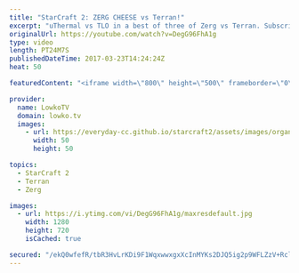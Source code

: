 ```yaml
---
title: "StarCraft 2: ZERG CHEESE vs Terran!"
excerpt: "uThermal vs TLO in a best of three of Zerg vs Terran. Subscribe for more videos: http://lowko.tv/youtube Psionic Storm value: https://goo.gl/KOhZfy  An epic series of professional StarCraft 2. In the first game, TLO decides to focus on an aggressive opener with a macro follow-up. Game number two is the"
originalUrl: https://youtube.com/watch?v=DegG96FhA1g
type: video
length: PT24M7S
publishedDateTime: 2017-03-23T14:24:24Z
heat: 50

featuredContent: "<iframe width=\"800\" height=\"500\" frameborder=\"0\" src=\"https://www.youtube.com/embed/DegG96FhA1g\" allow=\"accelerometer; autoplay; encrypted-media; gyroscope; picture-in-picture\" allowfullscreen></iframe>"

provider:
  name: LowkoTV
  domain: lowko.tv
  images:
    - url: https://everyday-cc.github.io/starcraft2/assets/images/organizations/lowko.tv-50x50.jpg
      width: 50
      height: 50

topics:
  - StarCraft 2
  - Terran
  - Zerg

images:
  - url: https://i.ytimg.com/vi/DegG96FhA1g/maxresdefault.jpg
    width: 1280
    height: 720
    isCached: true

secured: "/ekQ0wfefR/tbR3HvLrKDi9F1WqxwwxgxXcInMYKs2DJQ5ig2p9WFLZzV+RclFrRLGvrz3pggE6Fpy9M+QR2lYF1xMexEiPLURNZE4Q5pDl/2fcLpF2j7Kj1EN4oMgAXkwQGINr9qOdjz/sgadcfdxkYWGuzZs3C4mZSf9G9VyQpY2ZPTHL9tkg2ZzLuh2nPDn1l3kYsTAs2g11yO2JKBz9IHqHM+7pMZdrMCjOTXbdwIK+YGv1KGgoZbPbMaKVttFiMHQC0TenxRWWmGysDxCpd6zezxKDctGSx5Uvk00IJmhC+f9QY6KjJR1UoyuuLfHfO97VUL/8XPT8pWzQNnE90ZEGGBagqisDmOlrqKooJfBC27H7136C9N/fcXt/2/GeK9L0BbjPZZZZst7MaHtTSvPcGqQojAHrPk7cmWvo8/IV+wjRxgHxAn/jZInLz;EG5gMvH9G3xJBXZwbfpCJQ=="
---
```


